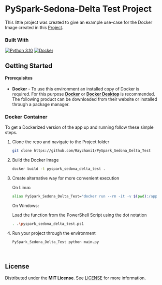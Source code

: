 # PySpark-Sedona-Delta Test Project

This little project was created to give an example use-case for the Docker Image created in this [Project](https://github.com/Raychani1/PySpark_Sedona_Delta_Docker).

### **Built With**
[![Python 3.10][Python]][Python-url]
[![Docker][Docker]][Docker-url]

## **Getting Started**

#### **Prerequisites**

* **Docker** - To use this environment an installed copy of Docker is required. For this purpose [**Docker**][Docker-url] or [**Docker Desktop**](https://www.docker.com/products/docker-desktop/) is recommended. The following product can be downloaded from their website or installed through a package manager.

### Docker Container
To get a Dockerized version of the app up and running follow these simple steps.

1. Clone the repo and navigate to the Project folder
   ```sh
   git clone https://github.com/Raychani1/PySpark_Sedona_Delta_Test
   ```

2. Build the Docker Image
   ```sh
   docker build -t pyspark_sedona_delta_test .
   ```

3. Create alternative way for more convenient execution

   On Linux:
   ```sh
   alias PySpark_Sedona_Delta_Test="docker run --rm -it -v $(pwd):/app pyspark_sedona_delta_test:latest"
   ```

   On Windows:

   Load the function from the PowerShell Script using the dot notation
      ```sh
      . .\pyspark_sedona_delta_test.ps1
      ```

6. Run your project through the environment
   ```sh
   PySpark_Sedona_Delta_Test python main.py
   ```
</br>

## **License**

Distributed under the **MIT License**. See [LICENSE](https://github.com/Raychani1/PySpark_Sedona_Delta_Test/blob/main/LICENSE) for more information.

<!-- Variables -->

[Python]: https://img.shields.io/badge/python-3670A0?style=for-the-badge&logo=python&logoColor=ffdd54
[Python-url]: https://www.python.org/

[Docker]: https://img.shields.io/badge/docker-%230db7ed.svg?style=for-the-badge&logo=docker&logoColor=white
[Docker-url]: https://www.docker.com/
